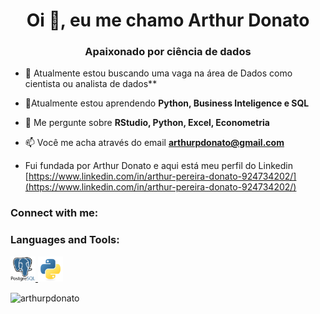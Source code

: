 <h1 align="center">Oi 👋, eu me chamo Arthur Donato</h1>
<h3 align="center">Apaixonado por ciência de dados</h3>

- 🔭 Atualmente estou buscando uma vaga na área de Dados como cientista ou analista de dados**
  
- 🌱Atualmente estou aprendendo **Python, Business Inteligence e SQL**

- 💬 Me pergunte sobre **RStudio, Python, Excel, Econometria**

- 📫 Você me acha através do email **arthurpdonato@gmail.com**

- Fui fundada por Arthur Donato e aqui está meu perfil do Linkedin [https://www.linkedin.com/in/arthur-pereira-donato-924734202/](https://www.linkedin.com/in/arthur-pereira-donato-924734202/)

<h3 align="left">Connect with me:</h3>
<p align="left">
</p>

<h3 align="left">Languages and Tools:</h3>
<p align="left"> <a href="https://www.postgresql.org" target="_blank" rel="noreferrer"> <img src="https://raw.githubusercontent.com/devicons/devicon/master/icons/postgresql/postgresql-original-wordmark.svg" alt="postgresql" width="40" height="40"/> </a> <a href="https://www.python.org" target="_blank" rel="noreferrer"> <img src="https://raw.githubusercontent.com/devicons/devicon/master/icons/python/python-original.svg" alt="python" width="40" height="40"/> </a> </p>

<p><img align="center" src="https://github-readme-stats.vercel.app/api/top-langs?username=arthurpdonato&show_icons=true&locale=en&layout=compact" alt="arthurpdonato" /></p>








<!---
- 👋 Hi, I’m @ArthurPDonato
- 👀 I’m interested in ...
- 🌱 I’m currently learning ...
- 💞️ I’m looking to collaborate on ...
- 📫 How to reach me ...
- 😄 Pronouns: ...
- ⚡ Fun fact: ...


ArthurPDonato/ArthurPDonato is a ✨ special ✨ repository because its `README.md` (this file) appears on your GitHub profile.
You can click the Preview link to take a look at your changes.
--->
